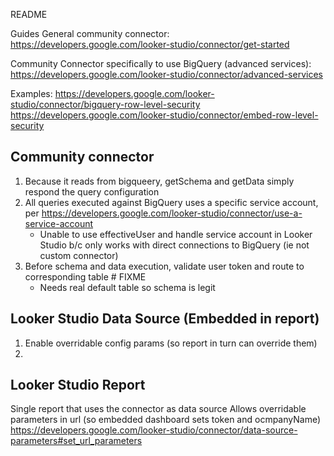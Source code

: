 README


Guides
General community connector: 
https://developers.google.com/looker-studio/connector/get-started

Community Connector specifically to use BigQuery (advanced services): 
https://developers.google.com/looker-studio/connector/advanced-services


Examples:
https://developers.google.com/looker-studio/connector/bigquery-row-level-security
https://developers.google.com/looker-studio/connector/embed-row-level-security


## Community connector
1. Because it reads from bigqueery, getSchema and getData simply respond the query configuration
2. All queries executed against BigQuery uses a specific service account, per https://developers.google.com/looker-studio/connector/use-a-service-account
    - Unable to use effectiveUser and handle service account in Looker Studio b/c only works with direct connections to BigQuery (ie not custom connector)
3. Before schema and data execution, validate user token and route to corresponding table # FIXME
    - Needs real default table so schema is legit

## Looker Studio Data Source (Embedded in report)
1. Enable overridable config params (so report in turn can override them)
2. 

## Looker Studio Report
Single report that uses the connector as data source
Allows overridable parameters in url (so embedded dashboard sets token and ocmpanyName)
https://developers.google.com/looker-studio/connector/data-source-parameters#set_url_parameters

